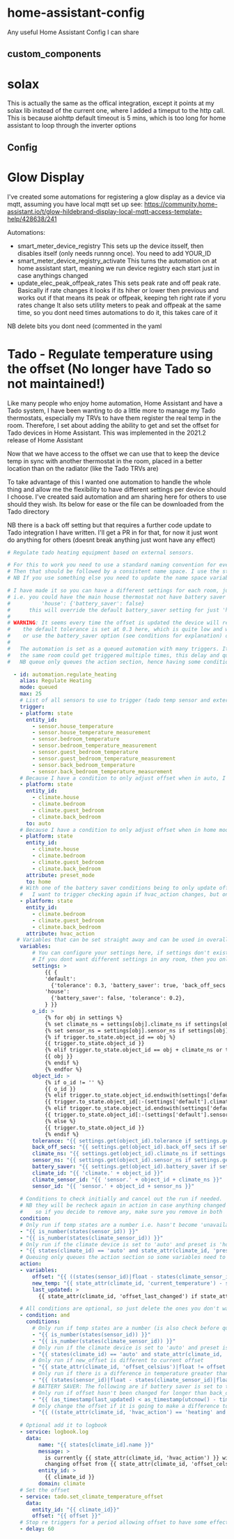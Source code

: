 # home-assistant-config
Any useful Home Assistant Config I can share

## custom_components

# solax
This is actually the same as the offical integration, except it points at my solax lib instead of the current one, where I added a timeput to the http call. This is because aiohttp default timeout is 5 mins, which is too long for home assistant to loop through the inverter options

## Config

# Glow Display
I've created some automations for registering a glow display as a device via mqtt, assuming you have local mqtt set up
see: https://community.home-assistant.io/t/glow-hildebrand-display-local-mqtt-access-template-help/428638/241

Automations:
*	smart_meter_device_registry
	This sets up the device itsself, then disables itself (only needs runnng once). You need to add YOUR_ID
*	smart_meter_device_registry_activate
	This turns the automation on at home assistant start, meaning we run device registry each start just in case anythings changed
*	update_elec_peak_offpeak_rates
	This sets peak rate and off peak rate. Basically if rate changes it looks if its hiher or lower then previous and works out if that means its peak or offpeak, keeping teh right rate if yoru rates change
	It also sets utility meters to peak and offpeak at the same time, so you dont need times automations to do it, this takes care of it

NB delete bits you dont need (commented in the yaml


# Tado - Regulate temperature using the offset (No longer have Tado so not maintained!)
Like many people who enjoy home automation, Home Assistant and have a Tado system, I have been wanting to do a little more to manage my Tado thermostats, especially my TRVs to have them register the real temp in the room. Therefore, I set about adding the ability to get and set the offset for Tado devices in Home Assistant. This was implemented in the 2021.2 release of Home Assistant

Now that we have access to the offset we can use that to keep the device temp in sync with another thermostat in the room, placed in a better location than on the radiator (like the Tado TRVs are)

To take advantage of this I wanted one automation to handle the whole thing and allow me the flexibility to have different settings per device should I choose. I've created said automation and am sharing here for others to use should they wish. Its below for ease or the file can be downloaded from the Tado directory

NB there is a back off setting but that requires a further code update to Tado integration I have written. I'll get a PR in for that, for now it just wont do anything for others (doesnt break anything just wont have any effect)

```yml
# Regulate tado heating equipment based on external sensors.

# For this to work you need to use a standard naming convention for every tado/external thermostat pairing. So each of them must be names the same i.e. 'bedroom'
# Then that should be followed by a consistent name space. I use the standard '_temperature' for tado and '_temperature_measurement' for external thermostat
# NB If you use something else you need to update the name space variables below

# I have made it so you can have a different settings for each room, just create a setting for it on that device (in the settings json variable)
# i.e. you could have the main house thermostat not have battery saver mode on as it doesnt have a motor to worry about so:
#          'house': {'battery_saver': false}
#      this will override the default battery_saver setting for just 'house' object_id
#
# WARNING: It seems every time the offset is updated the device will recalibrate so will open/close each time, this will drain the batteries faster.
#    the default tolerance is set at 0.3 here, which is quite low and will mean more calls to update offset, you may want to allow higher tolerance to help battery life
#    or use the battery_saver option (see conditions for explanation) or a combination of settings that suit your need
#
#   The automation is set as a queued automation with many triggers. It has a delay at the end to allow the Tado device and integration time to sync up
#   the same room could get triggered multiple times, this delay and queue allows time between each run and will prevent multiple offset updates
#   NB queue only queues the action section, hence having some conditions to cancel as soon as triggered if needed and also repeated in action

  - id: automation.regulate_heating
    alias: Regulate Heating
    mode: queued
    max: 25
    # List of all sensors to use to trigger (tado temp sensor and external temp sensor for each room)
    trigger:
    - platform: state
      entity_id:
        - sensor.house_temperature
        - sensor.house_temperature_measurement      
        - sensor.bedroom_temperature
        - sensor.bedroom_temperature_measurement      
        - sensor.guest_bedroom_temperature
        - sensor.guest_bedroom_temperature_measurement      
        - sensor.back_bedroom_temperature
        - sensor.back_bedroom_temperature_measurement      
    # Because I have a condition to only adjust offset when in auto, I also want to trigger when any are set back to auto
    - platform: state
      entity_id:
        - climate.house
        - climate.bedroom
        - climate.guest_bedroom
        - climate.back_bedroom
      to: auto 
    # Because I have a condition to only adjust offset when in home mode, I also want to trigger when I get home to immediately sync temp
    - platform: state
      entity_id: 
        - climate.house
        - climate.bedroom
        - climate.guest_bedroom
        - climate.back_bedroom
      attribute: preset_mode
      to: home
    # With one of the battery saver conditions being to only update offset if the change would impact hvac_action
    #   I want to trigger checking again if hvac_action changes, but only for ones with battery saver mode on
    - platform: state
      entity_id: 
        - climate.bedroom
        - climate.guest_bedroom
        - climate.back_bedroom
      attribute: hvac_action
   # Variables that can be set straight away and can be used in overall condition tests 
    variables:
        # You can configure your settings here, if settings don't exists for the device then 'default' is used
        # If you dont want different settings in any room, then you only need to set default thats it.
        settings: >
            {{ {
            'default': 
              {'tolerance': 0.3, 'battery_saver': true, 'back_off_secs': 900, 'climate_ns': '_temperature', 'sensor_ns': '_temperature_measurement',},
            'house': 
              {'battery_saver': false, 'tolerance': 0.2},
            } }}
        o_id: >
            {% for obj in settings %}
            {% set climate_ns = settings[obj].climate_ns if settings[obj].climate_ns is defined else settings['default'].climate_ns %}
            {% set sensor_ns = settings[obj].sensor_ns if settings[obj].sensor_ns is defined else settings['default'].sensor_ns %}
            {% if trigger.to_state.object_id == obj %}
            {{ trigger.to_state.object_id }}
            {% elif trigger.to_state.object_id == obj + climate_ns or trigger.to_state.object_id == obj + sensor_ns %}
            {{ obj }}
            {% endif %}
            {% endfor %}
        object_id: >
            {% if o_id != '' %}
            {{ o_id }}
            {% elif trigger.to_state.object_id.endswith(settings['default'].climate_ns) %}
            {{ trigger.to_state.object_id[:-(settings['default'].climate_ns|length)] }}
            {% elif trigger.to_state.object_id.endswith(settings['default'].sensor_ns) %}
            {{ trigger.to_state.object_id[:-(settings['default'].sensor_ns|length)] }}
            {% else %}
            {{ trigger.to_state.object_id }}
            {% endif %}
        tolerance: "{{ settings.get(object_id).tolerance if settings.get(object_id).tolerance is defined else settings.get('default').tolerance }}"
        back_off_secs: "{{ settings.get(object_id).back_off_secs if settings.get(object_id).back_off_secs is defined else settings.get('default').back_off_secs }}"
        climate_ns: "{{ settings.get(object_id).climate_ns if settings.get(object_id).climate_ns is defined else settings.get('default').climate_ns }}"
        sensor_ns: "{{ settings.get(object_id).sensor_ns if settings.get(object_id).sensor_ns is defined else settings.get('default').sensor_ns }}"
        battery_saver: "{{ settings.get(object_id).battery_saver if settings.get(object_id).battery_saver is defined else settings.get('default').battery_saver }}"
        climate_id: "{{ 'climate.' + object_id }}"
        climate_sensor_id: "{{ 'sensor.' + object_id + climate_ns }}"
        sensor_id: "{{ 'sensor.' + object_id + sensor_ns }}"
    
    # Conditions to check initially and cancel out the run if needed.
    # NB they will be recheck again in action in case anything changed while waiting to run
    #    so if you decide to remove any, make sure you remove in both
    condition:
    # Only run if temp states are a number i.e. hasn't become 'unavailable'
    - "{{ is_number(states(sensor_id)) }}"
    - "{{ is_number(states(climate_sensor_id)) }}"
    # Only run if the climate device is set to 'auto' and preset is 'home'
    - "{{ states(climate_id) == 'auto' and state_attr(climate_id, 'preset_mode') == 'home' }}"
    # Queuing only queues the action section so some variables need to be created here so caculated at relevant time
    action:
    - variables:
        offset: "{{ ((states(sensor_id)|float - states(climate_sensor_id)|float) + state_attr(climate_id, 'offset_celsius')|float)|round(1) }}"
        new_temp: "{{ state_attr(climate_id, 'current_temperature') - state_attr(climate_id, 'offset_celsius') + offset|float }}"
        last_updated: >
          {{ state_attr(climate_id, 'offset_last_changed') if state_attr(climate_id, 'offset_last_changed') != None else utcnow() - timedelta(seconds=(back_off_secs|int +100)) }}

    # All conditions are optional, so just delete the ones you don't want to use
    - condition: and
      conditions:
        # Only run if temp states are a number (is also check before queuing so if you remove, you need to remove from there too)
        - "{{ is_number(states(sensor_id)) }}"
        - "{{ is_number(states(climate_sensor_id)) }}"
        # Only run if the climate device is set to 'auto' and preset is 'home' (is also check before queuing so if you remove, you need to remove from there too)
        - "{{ states(climate_id) == 'auto' and state_attr(climate_id, 'preset_mode') == 'home' }}"
        # Only run if new_offset is different to current offset
        - "{{ state_attr(climate_id, 'offset_celsius')|float != offset|float }}"
        # Only run if there is a difference in temperature greater than the tolerance
        - "{{ (states(sensor_id)|float - states(climate_sensor_id)|float)|abs > tolerance }}"
        # BATTERY SAVER: The following are if battery saver is set to true for the device
        # Only run if offset hasn't been changed for longer than back_off
        - "{{ (as_timestamp(last_updated) < as_timestamp(utcnow() - timedelta(seconds=back_off_secs|int))) if battery_saver else true }}"
        # Only change the offset if it is going to make a difference to hvac action (so will send above or below target temp based on current hvac action state)
        - "{{ ((state_attr(climate_id, 'hvac_action') == 'heating' and new_temp|float >= state_attr(climate_id, 'temperature')|float) or (state_attr(climate_id, 'hvac_action') == 'idle' and new_temp|float <= state_attr(climate_id, 'temperature')|float)) if battery_saver else true }}"
        
    # Optional add it to logbook
    - service: logbook.log
      data:
          name: "{{ states[climate_id].name }}"
          message: >    
            is currently {{ state_attr(climate_id, 'hvac_action') }} with temp {{ states(climate_sensor_id) }} but room is {{ states(sensor_id) }}
            changing offset from {{ state_attr(climate_id, 'offset_celsius') }} to {{ offset }}
          entity_id: >
            {{ climate_id }}
          domain: climate
    # Set the offset
    - service: tado.set_climate_temperature_offset
      data:
        entity_id: "{{ climate_id}}"
        offset: "{{ offset }}"
    # Stop re triggers for a period allowing offset to have some effect and Tado Integration to refresh, new runs will be queued
    - delay: 60
```
